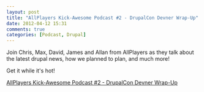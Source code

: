 ```yaml
---
layout: post
title: "AllPlayers Kick-Awesome Podcast #2 - DrupalCon Devner Wrap-Up"
date: 2012-04-12 15:31
comments: true
categories: [Podcast, Drupal]
---
```


Join Chris, Max, David, James and Allan from AllPlayers as they talk about the latest drupal news, how we planned to plan, and much more!

Get it while it's hot!

[AllPlayers Kick-Awesome Podcast #2 - DrupalCon Devner Wrap-Up](https://s3.amazonaws.com/allplayers/april-2+2012.mp3)